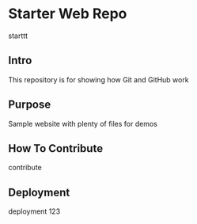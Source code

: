 # Starter Web Repo
starttt
## Intro

This repository is for showing how Git and GitHub work

## Purpose

Sample website with plenty of files for demos


## How To Contribute
contribute
## Deployment
deployment
123